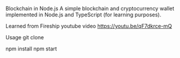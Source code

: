 Blockchain in Node.js
A simple blockchain and cryptocurrency wallet implemented in Node.js and TypeScript (for learning purposes).


Learned from Fireship youtube video https://youtu.be/qF7dkrce-mQ



Usage
git clone <this-repo>

npm install
npm start
